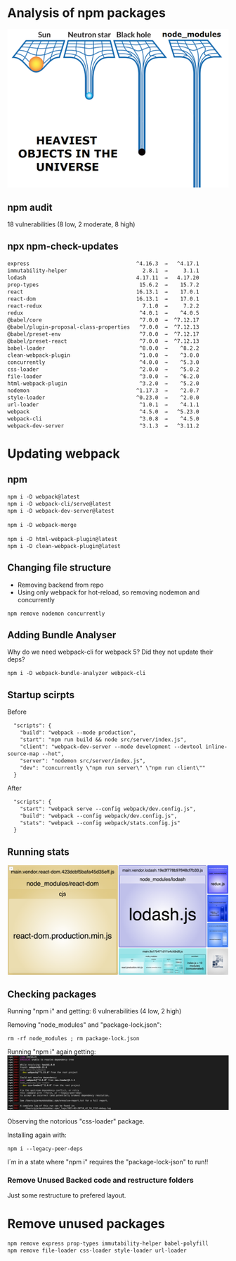 # Analysis of npm packages
![Webpack Stats](./doc/node_modules.png)

## npm audit
18 vulnerabilities (8 low, 2 moderate, 8 high)

## npx npm-check-updates
```
express                                  ^4.16.3  →   ^4.17.1
immutability-helper                        2.8.1  →     3.1.1
lodash                                   4.17.11  →   4.17.20
prop-types                                15.6.2  →    15.7.2
react                                    16.13.1  →    17.0.1
react-dom                                16.13.1  →    17.0.1
react-redux                                7.1.0  →     7.2.2
redux                                     ^4.0.1  →    ^4.0.5
@babel/core                               ^7.0.0  →  ^7.12.17
@babel/plugin-proposal-class-properties   ^7.0.0  →  ^7.12.13
@babel/preset-env                         ^7.0.0  →  ^7.12.17
@babel/preset-react                       ^7.0.0  →  ^7.12.13
babel-loader                              ^8.0.0  →    ^8.2.2
clean-webpack-plugin                      ^1.0.0  →    ^3.0.0
concurrently                              ^4.0.0  →    ^5.3.0
css-loader                                ^2.0.0  →    ^5.0.2
file-loader                               ^3.0.0  →    ^6.2.0
html-webpack-plugin                       ^3.2.0  →    ^5.2.0
nodemon                                  ^1.17.3  →    ^2.0.7
style-loader                             ^0.23.0  →    ^2.0.0
url-loader                                ^1.0.1  →    ^4.1.1
webpack                                   ^4.5.0  →   ^5.23.0
webpack-cli                               ^3.0.8  →    ^4.5.0
webpack-dev-server                        ^3.1.3  →   ^3.11.2
```
# Updating webpack
## npm
```
npm i -D webpack@latest
npm i -D webpack-cli/serve@latest
npm i -D webpack-dev-server@latest

npm i -D webpack-merge

npm i -D html-webpack-plugin@latest
npm i -D clean-webpack-plugin@latest
```

## Changing file structure
* Removing backend from repo
* Using only webpack for hot-reload, so removing nodemon and concurrently
```
npm remove nodemon concurrently
```

## Adding Bundle Analyser
Why do we need webpack-cli for webpack 5? Did they not update their deps?

```
npm i -D webpack-bundle-analyzer webpack-cli
```

## Startup scirpts
Before
```
  "scripts": {
    "build": "webpack --mode production",
    "start": "npm run build && node src/server/index.js",
    "client": "webpack-dev-server --mode development --devtool inline-source-map --hot",
    "server": "nodemon src/server/index.js",
    "dev": "concurrently \"npm run server\" \"npm run client\""
  }
```

After
```
  "scripts": {
    "start": "webpack serve --config webpack/dev.config.js",
    "build": "webpack --config webpack/dev.config.js",
    "stats": "webpack --config webpack/stats.config.js"
  }
```

## Running stats
![Webpack Stats](./doc/webpack-stats-1.png)


## Checking packages
Running "npm i" and getting:
6 vulnerabilities (4 low, 2 high)

Removing "node_modules" and "package-lock.json":
```
rm -rf node_modules ; rm package-lock.json
```

Running "npm i" again getting:
![Webpack Stats](./doc/npm-install-1.png)

Observing the notorious "css-loader" package.

Installing again with:
```
npm i --legacy-peer-deps
```

I´m in a state where "npm i" requires the "package-lock-json" to run!!

### Remove Unused Backed code and restructure folders
Just some restructure to prefered layout.

# Remove unused packages
```
npm remove express prop-types immutability-helper babel-polyfill
npm remove file-loader css-loader style-loader url-loader
```

